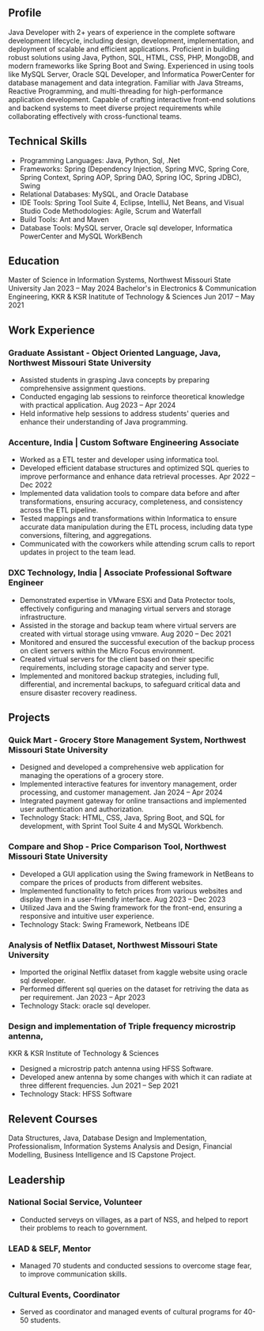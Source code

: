 ## Profile
Java Developer with 2+ years of experience in the complete software development lifecycle, including design, development, implementation, and deployment of scalable and efficient applications. Proficient in building robust solutions using Java, Python, SQL, HTML, CSS, PHP, MongoDB, and modern frameworks like Spring Boot and Swing. Experienced in using tools like MySQL Server, Oracle SQL Developer, and Informatica PowerCenter for database management and data integration. Familiar with Java Streams, Reactive Programming, and multi-threading for high-performance application development. Capable of crafting interactive front-end solutions and backend systems to meet diverse project requirements while collaborating effectively with cross-functional teams.

## Technical Skills
- Programming Languages: Java, Python, Sql, .Net
- Frameworks: Spring (Dependency Injection, Spring MVC, Spring Core, Spring Context, Spring AOP, Spring DAO, Spring IOC, Spring JDBC), Swing
- Relational Databases: MySQL, and Oracle Database
- IDE Tools: Spring Tool Suite 4, Eclipse, IntelliJ, Net Beans, and Visual Studio Code
Methodologies: Agile, Scrum and Waterfall
- Build Tools: Ant and Maven
- Database Tools: MySQL server, Oracle sql developer, Informatica PowerCenter and MySQL WorkBench

## Education
Master of Science in Information Systems, Northwest Missouri State University
     Jan 2023 – May 2024
Bachelor's in Electronics & Communication Engineering, KKR & KSR Inatitute of Technology & Sciences
     Jun 2017 – May 2021

## Work Experience
### Graduate Assistant - Object Oriented Language, Java, Northwest Missouri State University
- Assisted students in grasping Java concepts by preparing comprehensive assignment questions.
- Conducted engaging lab sessions to reinforce theoretical knowledge with practical application.
     Aug 2023 – Apr 2024
- Held informative help sessions to address students' queries and enhance their understanding of Java programming.
### Accenture, India | Custom Software Engineering Associate
- Worked as a ETL tester and developer using informatica tool.
- Developed efficient database structures and optimized SQL queries to improve performance and enhance data retrieval processes.
Apr 2022 – Dec 2022
- Implemented data validation tools to compare data before and after transformations, ensuring accuracy, completeness, and consistency across the ETL pipeline.
- Tested mappings and transformations within Informatica to ensure accurate data manipulation during the ETL process, including data type conversions, filtering, and aggregations.
- Communicated with the coworkers while attending scrum calls to report updates in project to the team lead.
### DXC Technology, India | Associate Professional Software Engineer
- Demonstrated expertise in VMware ESXi and Data Protector tools, effectively configuring and managing virtual servers and storage infrastructure.
- Assisted in the storage and backup team where virtual servers are created with virtual storage using vmware.
Aug 2020 – Dec 2021
- Monitored and ensured the successful execution of the backup process on client servers within the Micro Focus environment.
- Created virtual servers for the client based on their specific requirements, including storage capacity and server type.
- Implemented and monitored backup strategies, including full, differential, and incremental backups, to safeguard critical data and ensure disaster recovery readiness.


## Projects
### Quick Mart - Grocery Store Management System, Northwest Missouri State University
- Designed and developed a comprehensive web application for managing the operations of a grocery store.
- Implemented interactive features for inventory management, order processing, and customer management.
Jan 2024 – Apr 2024
- Integrated payment gateway for online transactions and implemented user authentication and authorization.
- Technology Stack: HTML, CSS, Java, Spring Boot, and SQL for development, with Sprint Tool Suite 4 and MySQL Workbench.
### Compare and Shop - Price Comparison Tool, Northwest Missouri State University
- Developed a GUI application using the Swing framework in NetBeans to compare the prices of products from different websites.
- Implemented functionality to fetch prices from various websites and display them in a user-friendly interface.
Aug 2023 – Dec 2023
- Utilized Java and the Swing framework for the front-end, ensuring a responsive and intuitive user experience.
- Technology Stack: Swing Framework, Netbeans IDE
### Analysis of Netflix Dataset, Northwest Missouri State University
- Imported the original Netflix dataset from kaggle website using oracle sql developer.
- Performed different sql queries on the dataset for retriving the data as per requirement.
Jan 2023 – Apr 2023
- Technology Stack: oracle sql developer.
### Design and implementation of Triple frequency microstrip antenna, 
KKR & KSR Institute of Technology & Sciences
- Designed a microstrip patch antenna using HFSS Software.
- Developed anew antenna by some changes with which it can radiate at three different frequencies.
Jun 2021 – Sep 2021
- Technology Stack: HFSS Software

## Relevent Courses
Data Structures, Java, Database Design and Implementation,  Professionalism,  Information Systems Analysis and Design,  Financial Modelling,  Business Intelligence and IS Capstone Project.
## Leadership
### National Social Service, Volunteer
- Conducted serveys on villages, as a part of NSS, and helped to report their problems to reach to government.
### LEAD & SELF, Mentor
- Managed 70 students and conducted sessions to overcome stage fear, to improve communication skills.
### Cultural Events, Coordinator
- Served as coordinator and managed events of cultural programs for 40-50 students.

